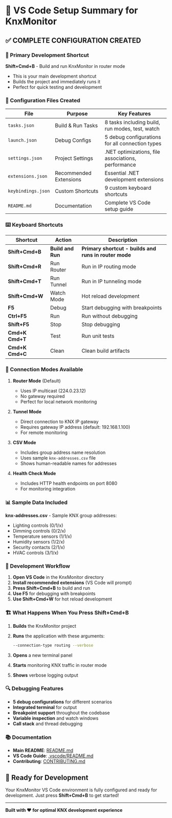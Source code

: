 # 🎯 VS Code Setup Summary for KnxMonitor

## ✅ COMPLETE CONFIGURATION CREATED

### 🚀 Primary Development Shortcut

**Shift+Cmd+B** - Build and run KnxMonitor in router mode

- This is your main development shortcut
- Builds the project and immediately runs it
- Perfect for quick testing and development

### 📁 Configuration Files Created

| File | Purpose | Key Features |
|------|---------|--------------|
| `tasks.json` | Build & Run Tasks | 8 tasks including build, run modes, test, watch |
| `launch.json` | Debug Configs | 5 debug configurations for all connection types |
| `settings.json` | Project Settings | .NET optimizations, file associations, performance |
| `extensions.json` | Recommended Extensions | Essential .NET development extensions |
| `keybindings.json` | Custom Shortcuts | 9 custom keyboard shortcuts |
| `README.md` | Documentation | Complete VS Code setup guide |

### ⌨️ Keyboard Shortcuts

| Shortcut | Action | Description |
|----------|--------|-------------|
| **Shift+Cmd+B** | **Build and Run** | **Primary shortcut - builds and runs in router mode** |
| **Shift+Cmd+R** | Run Router | Run in IP routing mode |
| **Shift+Cmd+T** | Run Tunnel | Run in IP tunneling mode |
| **Shift+Cmd+W** | Watch Mode | Hot reload development |
| **F5** | Debug | Start debugging with breakpoints |
| **Ctrl+F5** | Run | Run without debugging |
| **Shift+F5** | Stop | Stop debugging |
| **Cmd+K Cmd+T** | Test | Run unit tests |
| **Cmd+K Cmd+C** | Clean | Clean build artifacts |

### 🔧 Connection Modes Available

1. **Router Mode** (Default)
   - Uses IP multicast (224.0.23.12)
   - No gateway required
   - Perfect for local network monitoring

2. **Tunnel Mode**
   - Direct connection to KNX IP gateway
   - Requires gateway IP address (default: 192.168.1.100)
   - For remote monitoring

3. **CSV Mode**
   - Includes group address name resolution
   - Uses sample `knx-addresses.csv` file
   - Shows human-readable names for addresses

4. **Health Check Mode**
   - Includes HTTP health endpoints on port 8080
   - For monitoring integration

### 📊 Sample Data Included

**knx-addresses.csv** - Sample KNX group addresses:

- Lighting controls (0/1/x)
- Dimming controls (0/2/x)  
- Temperature sensors (1/1/x)
- Humidity sensors (1/2/x)
- Security contacts (2/1/x)
- HVAC controls (3/1/x)

### 🎯 Development Workflow

1. **Open VS Code** in the KnxMonitor directory
2. **Install recommended extensions** (VS Code will prompt)
3. **Press Shift+Cmd+B** to build and run
4. **Use F5** for debugging with breakpoints
5. **Use Shift+Cmd+W** for hot reload development

### 🏗️ What Happens When You Press Shift+Cmd+B

1. **Builds** the KnxMonitor project
2. **Runs** the application with these arguments:

   ```bash
   --connection-type routing --verbose
   ```

3. **Opens** a new terminal panel
4. **Starts** monitoring KNX traffic in router mode
5. **Shows** verbose logging output

### 🔍 Debugging Features

- **5 debug configurations** for different scenarios
- **Integrated terminal** for output
- **Breakpoint support** throughout the codebase
- **Variable inspection** and watch windows
- **Call stack** and thread debugging

### 📚 Documentation

- **Main README**: [README.md](README.md)
- **VS Code Guide**: [.vscode/README.md](.vscode/README.md)
- **Contributing**: [CONTRIBUTING.md](CONTRIBUTING.md)

## 🎉 Ready for Development

Your KnxMonitor VS Code environment is fully configured and ready for development. Just press **Shift+Cmd+B** to get started!

---

**Built with ❤️ for optimal KNX development experience**
